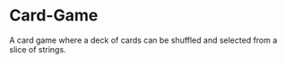 # Card-Game

A card game where a deck of cards can be shuffled and selected from a slice of strings.
